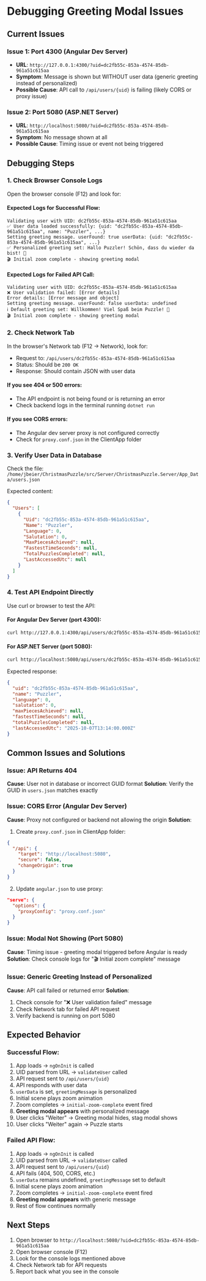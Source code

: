 # Debugging Greeting Modal Issues

## Current Issues

### Issue 1: Port 4300 (Angular Dev Server)
- **URL**: `http://127.0.0.1:4300/?uid=dc2fb55c-853a-4574-85db-961a51c615aa`
- **Symptom**: Message is shown but WITHOUT user data (generic greeting instead of personalized)
- **Possible Cause**: API call to `/api/users/{uid}` is failing (likely CORS or proxy issue)

### Issue 2: Port 5080 (ASP.NET Server)
- **URL**: `http://localhost:5080/?uid=dc2fb55c-853a-4574-85db-961a51c615aa`
- **Symptom**: No message shown at all
- **Possible Cause**: Timing issue or event not being triggered

## Debugging Steps

### 1. Check Browser Console Logs
Open the browser console (F12) and look for:

#### Expected Logs for Successful Flow:
```
Validating user with UID: dc2fb55c-853a-4574-85db-961a51c615aa
✅ User data loaded successfully: {uid: "dc2fb55c-853a-4574-85db-961a51c615aa", name: "Puzzler", ...}
Setting greeting message. userFound: true userData: {uid: "dc2fb55c-853a-4574-85db-961a51c615aa", ...}
✅ Personalized greeting set: Hallo Puzzler! Schön, dass du wieder da bist! 🎄
🎬 Initial zoom complete - showing greeting modal
```

#### Expected Logs for Failed API Call:
```
Validating user with UID: dc2fb55c-853a-4574-85db-961a51c615aa
❌ User validation failed: [Error details]
Error details: [Error message and object]
Setting greeting message. userFound: false userData: undefined
ℹ️ Default greeting set: Willkommen! Viel Spaß beim Puzzle! 🎄
🎬 Initial zoom complete - showing greeting modal
```

### 2. Check Network Tab
In the browser's Network tab (F12 → Network), look for:
- Request to: `/api/users/dc2fb55c-853a-4574-85db-961a51c615aa`
- Status: Should be `200 OK`
- Response: Should contain JSON with user data

#### If you see 404 or 500 errors:
- The API endpoint is not being found or is returning an error
- Check backend logs in the terminal running `dotnet run`

#### If you see CORS errors:
- The Angular dev server proxy is not configured correctly
- Check for `proxy.conf.json` in the ClientApp folder

### 3. Verify User Data in Database
Check the file: `/home/jbeier/ChristmasPuzzle/src/Server/ChristmasPuzzle.Server/App_Data/users.json`

Expected content:
```json
{
  "Users": [
    {
      "Uid": "dc2fb55c-853a-4574-85db-961a51c615aa",
      "Name": "Puzzler",
      "Language": 0,
      "Salutation": 0,
      "MaxPiecesAchieved": null,
      "FastestTimeSeconds": null,
      "TotalPuzzlesCompleted": null,
      "LastAccessedUtc": null
    }
  ]
}
```

### 4. Test API Endpoint Directly
Use curl or browser to test the API:

#### For Angular Dev Server (port 4300):
```bash
curl http://127.0.0.1:4300/api/users/dc2fb55c-853a-4574-85db-961a51c615aa
```

#### For ASP.NET Server (port 5080):
```bash
curl http://localhost:5080/api/users/dc2fb55c-853a-4574-85db-961a51c615aa
```

Expected response:
```json
{
  "uid": "dc2fb55c-853a-4574-85db-961a51c615aa",
  "name": "Puzzler",
  "language": 0,
  "salutation": 0,
  "maxPiecesAchieved": null,
  "fastestTimeSeconds": null,
  "totalPuzzlesCompleted": null,
  "lastAccessedUtc": "2025-10-07T13:14:00.000Z"
}
```

## Common Issues and Solutions

### Issue: API Returns 404
**Cause**: User not in database or incorrect GUID format
**Solution**: Verify the GUID in `users.json` matches exactly

### Issue: CORS Error (Angular Dev Server)
**Cause**: Proxy not configured or backend not allowing the origin
**Solution**: 
1. Create `proxy.conf.json` in ClientApp folder:
```json
{
  "/api": {
    "target": "http://localhost:5080",
    "secure": false,
    "changeOrigin": true
  }
}
```
2. Update `angular.json` to use proxy:
```json
"serve": {
  "options": {
    "proxyConfig": "proxy.conf.json"
  }
}
```

### Issue: Modal Not Showing (Port 5080)
**Cause**: Timing issue - greeting modal triggered before Angular is ready
**Solution**: Check console logs for "🎬 Initial zoom complete" message

### Issue: Generic Greeting Instead of Personalized
**Cause**: API call failed or returned error
**Solution**: 
1. Check console for "❌ User validation failed" message
2. Check Network tab for failed API request
3. Verify backend is running on port 5080

## Expected Behavior

### Successful Flow:
1. App loads → `ngOnInit` is called
2. UID parsed from URL → `validateUser` called
3. API request sent to `/api/users/{uid}`
4. API responds with user data
5. `userData` is set, `greetingMessage` is personalized
6. Initial scene plays zoom animation
7. Zoom completes → `initial-zoom-complete` event fired
8. **Greeting modal appears** with personalized message
9. User clicks "Weiter" → Greeting modal hides, stag modal shows
10. User clicks "Weiter" again → Puzzle starts

### Failed API Flow:
1. App loads → `ngOnInit` is called
2. UID parsed from URL → `validateUser` called
3. API request sent to `/api/users/{uid}`
4. API fails (404, 500, CORS, etc.)
5. `userData` remains undefined, `greetingMessage` set to default
6. Initial scene plays zoom animation
7. Zoom completes → `initial-zoom-complete` event fired
8. **Greeting modal appears** with generic message
9. Rest of flow continues normally

## Next Steps

1. Open browser to `http://localhost:5080/?uid=dc2fb55c-853a-4574-85db-961a51c615aa`
2. Open browser console (F12)
3. Look for the console logs mentioned above
4. Check Network tab for API requests
5. Report back what you see in the console
